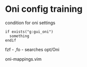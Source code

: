 # Oni config training


condition for oni settings

```vim
if exists("g:gui_oni")
  something
endif
```

fzf - ,fo - searches opt/Oni

oni-mappings.vim
